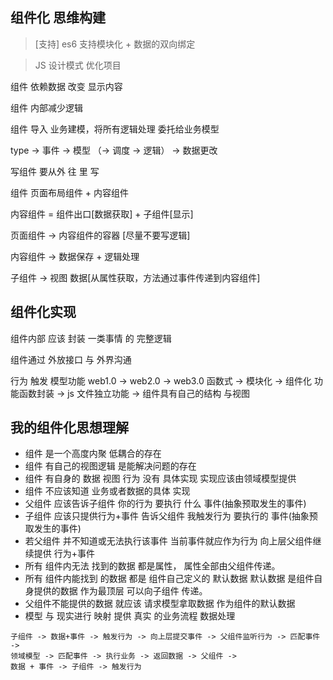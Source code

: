 ## 组件化 思维构建

> [支持] es6 支持模块化 + 数据的双向绑定

> JS 设计模式 优化项目

组件 依赖数据 改变 显示内容

组件 内部减少逻辑

组件 导入 业务建模，将所有逻辑处理 委托给业务模型

type -> 事件 -> 模型 （-> 调度 -> 逻辑） -> 数据更改

写组件 要从外 往 里 写

组件 页面布局组件 + 内容组件

内容组件 = 组件出口[数据获取] + 子组件[显示]

页面组件 -> 内容组件的容器 [尽量不要写逻辑]

内容组件 -> 数据保存 + 逻辑处理

子组件 -> 视图 数据[从属性获取，方法通过事件传递到内容组件]

## 组件化实现

组件内部 应该 封装 一类事情 的 完整逻辑

组件通过 外放接口 与 外界沟通

行为 触发 模型功能
web1.0 -> web2.0 -> web3.0
函数式 -> 模块化 -> 组件化
功能函数封装 -> js 文件独立功能 -> 组件具有自己的结构 与视图

## 我的组件化思想理解

- 组件 是一个高度内聚 低耦合的存在
- 组件 有自己的视图逻辑 是能解决问题的存在
- 组件 有自身的 数据 视图 行为 没有 具体实现 实现应该由领域模型提供
- 组件 不应该知道 业务或者数据的具体 实现
- 父组件 应该告诉子组件 你的行为 要执行 什么 事件(抽象预取发生的事件)
- 子组件 应该只提供行为+事件 告诉父组件 我触发行为 要执行的 事件(抽象预取发生的事件)
- 若父组件 并不知道或无法执行该事件 当前事件就应作为行为 向上层父组件继续提供 行为+事件
- 所有 组件内无法 找到的数据 都是属性， 属性全部由父组件传递。
- 所有 组件内能找到 的数据 都是 组件自己定义的 默认数据 默认数据 是组件自身提供的数据 作为最顶层 可以向子组件 传递。
- 父组件不能提供的数据 就应该 请求模型拿取数据 作为组件的默认数据
- 模型 与 现实进行 映射 提供 真实 的业务流程 数据处理

```
子组件 -> 数据+事件 -> 触发行为 -> 向上层提交事件 -> 父组件监听行为 -> 匹配事件 ->
领域模型 -> 匹配事件 -> 执行业务 -> 返回数据 -> 父组件 ->
数据 + 事件 -> 子组件 -> 触发行为
```
